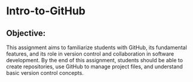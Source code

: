 # Intro-to-GitHub
## Objective:
This assignment aims to familiarize students with GitHub, its fundamental features, and its role in version control and collaboration in software development. By the end of this assignment, students should be able to create repositories, use GitHub to manage project files, and understand basic version control concepts.

